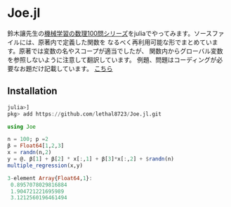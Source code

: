 # Joe.jl
鈴木讓先生の[機械学習の数理100問シリーズ](https://www.kyoritsu-pub.co.jp/series/214/)をjuliaでやってみます。ソースファイルには、原著内で定義した関数を
なるべく再利用可能な形でまとめています。原著では変数の名やスコープが適当でしたが、
関数内からグローバル変数を参照しないように注意して翻訳しています。 
例題、問題はコーディングが必要なお題だけ記載しています。
[こちら](https://lethal8723.github.io/Joe.jl/)

## Installation
```julia
julia>]
pkg> add https://github.com/lethal8723/Joe.jl.git
```

```julia
using Joe

n = 100; p =2
β = Float64[1,2,3]
x = randn(n,2)
y = @. β[1] + β[2] * x[:,1] + β[3]*x[:,2] + $randn(n)
multiple_regression(x,y)

3-element Array{Float64,1}:
 0.8957078029816884
 1.904721221695989
 3.1212560196461494
```
